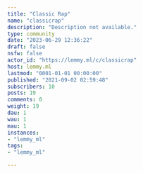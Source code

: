 ```yaml
---
title: "Classic Rap" 
name: "classicrap"
description: "Description not available."
type: community
date: "2023-06-29 12:36:22"
draft: false
nsfw: false
actor_id: "https://lemmy.ml/c/classicrap"
host: lemmy.ml
lastmod: "0001-01-01 00:00:00"
published: "2021-09-02 02:59:48"
subscribers: 10
posts: 19
comments: 0
weight: 19
dau: 1
wau: 1
mau: 1
instances:
- "lemmy_ml"
tags: 
- "lemmy_ml"

---
```

